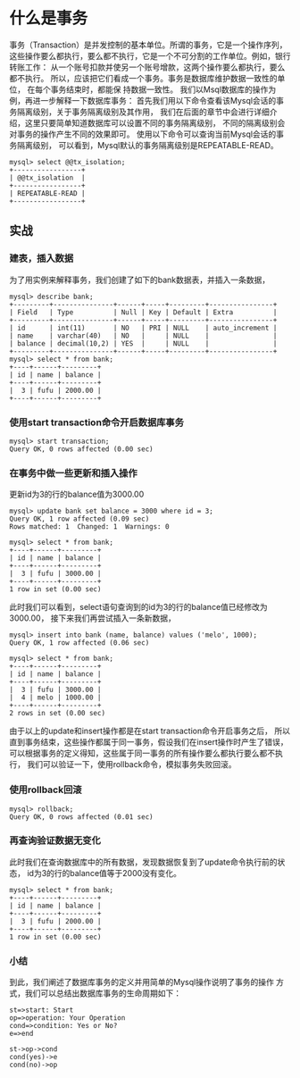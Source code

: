<script src="//cdn.bootcss.com/raphael/2.2.0/raphael-min.js"></script>
<script src="//cdn.bootcss.com/flowchart/1.6.3/flowchart.js"></script>
# 什么是事务
事务（Transaction）是并发控制的基本单位。所谓的事务，它是一个操作序列，
这些操作要么都执行，要么都不执行，它是一个不可分割的工作单位。例如，银行转账工作：
从一个账号扣款并使另一个账号增款，这两个操作要么都执行，要么都不执行。
所以，应该把它们看成一个事务。事务是数据库维护数据一致性的单位，
在每个事务结束时，都能保 持数据一致性。
我们以Msql数据库的操作为例，再进一步解释一下数据库事务：
首先我们用以下命令查看该Mysql会话的事务隔离级别，关于事务隔离级别及其作用，
我们在后面的章节中会进行详细介绍，这里只要简单知道数据库可以设置不同的事务隔离级别，
不同的隔离级别会对事务的操作产生不同的效果即可。
使用以下命令可以查询当前Mysql会话的事务隔离级别，
可以看到，Mysql默认的事务隔离级别是REPEATABLE-READ。
```
mysql> select @@tx_isolation;
+-----------------+
| @@tx_isolation  |
+-----------------+
| REPEATABLE-READ |
+-----------------+
```

## 实战

### 建表，插入数据
为了用实例来解释事务，我们创建了如下的bank数据表，并插入一条数据，
```
mysql> describe bank;
+---------+---------------+------+-----+---------+----------------+
| Field   | Type          | Null | Key | Default | Extra          |
+---------+---------------+------+-----+---------+----------------+
| id      | int(11)       | NO   | PRI | NULL    | auto_increment |
| name    | varchar(40)   | NO   |     | NULL    |                |
| balance | decimal(10,2) | YES  |     | NULL    |                |
+---------+---------------+------+-----+---------+----------------+
mysql> select * from bank;
+----+------+---------+
| id | name | balance |
+----+------+---------+
|  3 | fufu | 2000.00 |
+----+------+---------+
```
### 使用start transaction命令开启数据库事务
```
mysql> start transaction;
Query OK, 0 rows affected (0.00 sec)
```

### 在事务中做一些更新和插入操作
更新id为3的行的balance值为3000.00
```
mysql> update bank set balance = 3000 where id = 3;
Query OK, 1 row affected (0.09 sec)
Rows matched: 1  Changed: 1  Warnings: 0

mysql> select * from bank;
+----+------+---------+
| id | name | balance |
+----+------+---------+
|  3 | fufu | 3000.00 |
+----+------+---------+
1 row in set (0.00 sec)
```

此时我们可以看到，select语句查询到的id为3的行的balance值已经修改为3000.00，
接下来我们再尝试插入一条新数据，
```
mysql> insert into bank (name, balance) values ('melo', 1000);
Query OK, 1 row affected (0.06 sec)

mysql> select * from bank;
+----+------+---------+
| id | name | balance |
+----+------+---------+
|  3 | fufu | 3000.00 |
|  4 | melo | 1000.00 |
+----+------+---------+
2 rows in set (0.00 sec)
```
由于以上的update和insert操作都是在start transaction命令开启事务之后，
所以直到事务结束，这些操作都属于同一事务，假设我们在insert操作时产生了错误，
可以根据事务的定义得知，这些属于同一事务的所有操作要么都执行要么都不执行，
我们可以验证一下，使用rollback命令，模拟事务失败回滚。
### 使用rollback回滚
```
mysql> rollback;
Query OK, 0 rows affected (0.01 sec)
```
### 再查询验证数据无变化
此时我们在查询数据库中的所有数据，发现数据恢复到了update命令执行前的状态，
id为3的行的balance值等于2000没有变化。
```
mysql> select * from bank;
+----+------+---------+
| id | name | balance |
+----+------+---------+
|  3 | fufu | 2000.00 |
+----+------+---------+
1 row in set (0.00 sec)
```

### 小结
到此，我们阐述了数据库事务的定义并用简单的Mysql操作说明了事务的操作
方式，我们可以总结出数据库事务的生命周期如下：

```flow
st=>start: Start
op=>operation: Your Operation
cond=>condition: Yes or No?
e=>end

st->op->cond
cond(yes)->e
cond(no)->op
```

